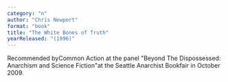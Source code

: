 ```yaml
---
category: "n"
author: "Chris Newport"
format: "book"
title: "The White Bones of Truth"
yearReleased: "(1996)"
---
```

Recommended byCommon Action at the panel "Beyond The Dispossessed: Anarchism and Science Fiction"at the Seattle Anarchist Bookfair in October 2009.
 